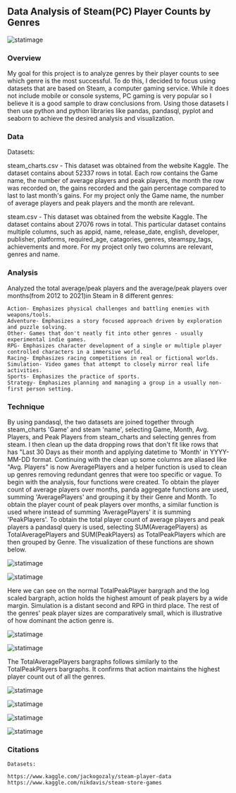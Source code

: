 ## Data Analysis of Steam(PC) Player Counts by Genres 
![statimage](assets/logo.png)
### Overview

My goal for this project is to analyze genres by their player counts to see which genre is the most successful. To do this, I decided to focus using datasets that are based on Steam, a computer gaming service. While it does not include mobile or console systems, PC gaming is very popular so I believe it is a good sample to draw conclusions from. Using those datasets I then use python and python libraries like pandas, pandasql, pyplot and seaborn to achieve the desired analysis and visualization.

### Data
Datasets:

steam_charts.csv - This dataset was obtained from the website Kaggle. The dataset contains about 52337 rows in total. Each row contains the Game name, the number of average players and peak players, the month the row was recorded on, the gains recorded and the gain percentage compared to last to last month's gains. For my project only the Game name, the number of average players and peak players and the month are relevant.

steam.csv - This dataset was obtained from the website Kaggle. The dataset contains about 27076 rows in total. This particular dataset contains multiple columns, such as appid, name, release_date, english, developer, publisher, platforms, required_age, catagories, genres, steamspy_tags, achievements and more. For my project only two columns are relevant, genres and name. 

### Analysis
Analyzed the total average/peak players and the average/peak players over months(from 2012 to 2021)in Steam in 8 different genres:
```
Action- Emphasizes physical challenges and battling enemies with weapons/tools.
Adventure- Emphasizes a story focused approach driven by exploration and puzzle solving.
Other- Games that don't neatly fit into other genres - usually experimental indie games.
RPG- Emphasizes character development of a single or multiple player controlled characters in a immersive world.
Racing- Emphasizes racing competitions in real or fictional worlds.
Simulation- Video games that attempt to closely mirror real life activities.
Sports- Emphasizes the practice of sports.
Strategy- Emphasizes planning and managing a group in a usually non-first person setting.
```

### Technique
By using pandasql, the two datasets are joined together through steam_charts 'Game' and steam 'name', selecting Game, Month, Avg. Players, and Peak Players from steam_charts and selecting genres from steam. I then clean up the data dropping rows that don't fit like rows that has "Last 30 Days as their month and applying datetime to 'Month' in YYYY-MM-DD format. Continuing with the clean up some columns are aliased like "Avg. Players" is now AveragePlayers and a helper function is used to clean up genres removing redundant genres that were too specific or vague. To begin with the analysis, four functions were created. To obtain the player count of average players over months, panda aggregate functions are used, summing 'AveragePlayers' and grouping it by their Genre and Month. To obtain the player count of peak players over months, a similar function is used where instead of summing 'AveragePlayers' it is summing 'PeakPlayers'. To obtain the total player count of average players and peak players a pandasql query is used, selecting SUM(AveragePlayers) as TotalAveragePlayers and SUM(PeakPlayers) as TotalPeakPlayers which are then grouped by Genre. The visualization of these functions are shown below.

![statimage](assets/Figure_1.png)

![statimage](assets/Figure_2.png)

Here we can see on the normal TotalPeakPlayer bargraph and the log scaled bargraph, action holds the highest amount of peak players by a wide margin. Simulation is a distant second and RPG in third place. The rest of the genres' peak player sizes are comparatively small, which is illustrative of how dominant the action genre is.

![statimage](assets/Figure_3.png)

![statimage](assets/Figure_4.png)

The TotalAveragePlayers bargraphs follows similarly to the TotalPeakPlayers bargraphs. It confirms that action maintains the highest player count out of all the genres.

![statimage](assets/Figure_5.png)

![statimage](assets/Figure_6.png)

![statimage](assets/Figure_7.png)

![statimage](assets/Figure_8.png)

### Citations 
```
Datasets:

https://www.kaggle.com/jackogozaly/steam-player-data 
https://www.kaggle.com/nikdavis/steam-store-games
```
